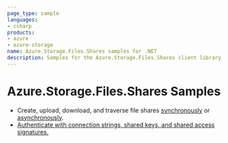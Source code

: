 ```yaml
---
page_type: sample
languages:
- csharp
products:
- azure
- azure-storage
name: Azure.Storage.Files.Shares samples for .NET
description: Samples for the Azure.Storage.Files.Shares client library
---
```


# Azure.Storage.Files.Shares Samples

- Create, upload, download, and traverse file shares [synchronously](https://github.com/Azure/azure-sdk-for-net/blob/main/sdk/storage/Azure.Storage.Files.Shares/samples/Sample01a_HelloWorld.cs) or [asynchronously](https://github.com/Azure/azure-sdk-for-net/blob/main/sdk/storage/Azure.Storage.Files.Shares/samples/Sample01b_HelloWorldAsync.cs).
- [Authenticate with connection strings, shared keys, and shared access signatures.](https://github.com/Azure/azure-sdk-for-net/blob/main/sdk/storage/Azure.Storage.Files.Shares/samples/Sample02_Auth.cs)